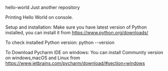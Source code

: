 hello-world
Just another repository

Printing Hello World on console.


Setup and installation:
Make sure you have latest version of Python installed, you can install it from https://www.python.org/downloads/

To check installed Python version:
python --version

To Download Pycharm IDE on windows:
You can install Community version on windows,macOS and Linux from https://www.jetbrains.com/pycharm/download/#section=windows





